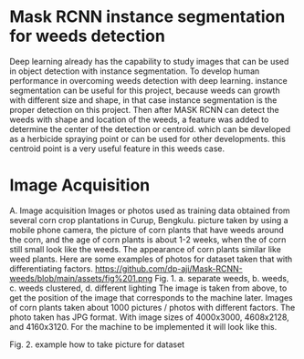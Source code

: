# Mask RCNN instance segmentation for weeds detection
Deep learning already has the capability to study images that can be used in object detection with instance segmentation. To develop human performance in overcoming weeds detection with deep learning.
instance segmentation can be useful for this project, because weeds can growth with different size and shape, in that case instance segmentation is the proper detection on this project.
Then after MASK RCNN can detect the weeds with shape and location of the weeds, a feature was added to determine the center of the detection or centroid. which can be developed as a herbicide spraying point or can be used for other developments. this centroid point is a very useful feature in this weeds case.

# Image Acquisition
A.	Image acquisition
Images or photos used as training data obtained from several corn crop plantations in Curup, Bengkulu. picture taken by using a mobile phone camera, the picture of corn plants that have weeds around the corn, and the age of corn plants is about 1-2 weeks, when the of corn still small look like the weeds. The appearance of corn plants similar like weed plants. Here are some examples of photos for dataset taken that with differentiating factors.
https://github.com/dp-aji/Mask-RCNN-weeds/blob/main/assets/fig%201.png
Fig.  1. a. separate weeds, b. weeds, c. weeds clustered, d. different lighting
The image is taken from above, to get the position of the image that corresponds to the machine later. Images of corn plants taken about 1000 pictures / photos with different factors. The photo taken has JPG format. With image sizes of 4000x3000, 4608x2128, and 4160x3120. For the machine to be implemented it will look like this.
 
Fig.  2. example how to take picture for dataset
